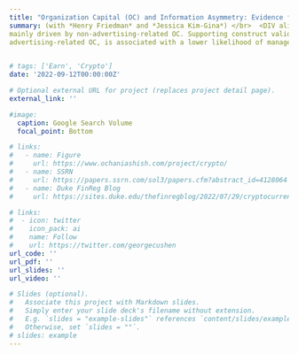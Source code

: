 ```yaml
---
title: "Organization Capital (OC) and Information Asymmetry: Evidence from OC Decomposition"
summary: (with *Henry Friedman* and *Jessica Kim-Gina*) </br>  <DIV align="justify"> : We examine the relation between organization capital (OC) and information asymmetry manifested in insider trading profits. Risky payoffs from OC investments can create private information, but OC is also associated with management practices that lower agency problems. Empirically, we find that OC is positively associated with information asymmetry. Splitting the OC measure into advertising- and non-advertising-related components, we find that our results are
mainly driven by non-advertising-related OC. Supporting construct validity, we map our input-based measures into output-based measures of intangible assets related to brands and human capital, captured in M&A transactions and ESG scores. Lastly, we find that OC, especially non-
advertising-related OC, is associated with a lower likelihood of management forecasts and lower readability of financial statements. Overall, we highlight OC as source of private information and contribute to the measurement of intangible assets by decomposing OC into brand and human capital related components. </DIV>
     

# tags: ['Earn', 'Crypto']
date: '2022-09-12T00:00:00Z'

# Optional external URL for project (replaces project detail page).
external_link: ''

#image: 
  caption: Google Search Volume
  focal_point: Bottom

# links:
#   - name: Figure
#     url: https://www.ochaniashish.com/project/crypto/
#   - name: SSRN
#     url: https://papers.ssrn.com/sol3/papers.cfm?abstract_id=4128064
#   - name: Duke FinReg Blog
#     url: https://sites.duke.edu/thefinregblog/2022/07/29/cryptocurrency-disruption-and-investor-reaction-to-earnings-announcements/

# links:
#  - icon: twitter
#    icon_pack: ai
#    name: Follow
#    url: https://twitter.com/georgecushen
url_code: ''
url_pdf: ''
url_slides: ''
url_video: ''

# Slides (optional).
#   Associate this project with Markdown slides.
#   Simply enter your slide deck's filename without extension.
#   E.g. `slides = "example-slides"` references `content/slides/example-slides.md`.
#   Otherwise, set `slides = ""`.
# slides: example
---
```

